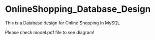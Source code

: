 # OnlineShopping_Database_Design
This is a Database design for Online Shopping In MySQL

Please check model.pdf file to see diagram!
